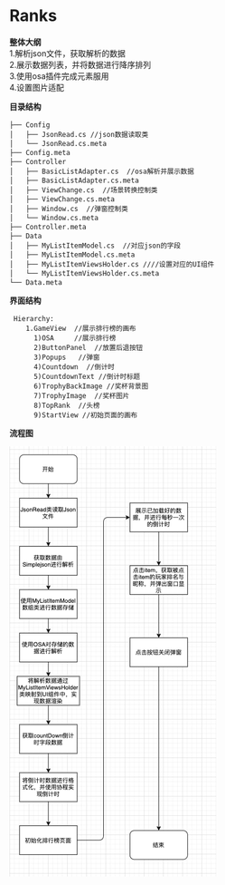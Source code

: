 # Ranks

**整体大纲**  
1.解析json文件，获取解析的数据  
2.展示数据列表，并将数据进行降序排列  
3.使用osa插件完成元素服用  
4.设置图片适配  

 **目录结构**   
```
├── Config 
│   ├── JsonRead.cs //json数据读取类
│   └── JsonRead.cs.meta
├── Config.meta
├── Controller
│   ├── BasicListAdapter.cs  //osa解析并展示数据
│   ├── BasicListAdapter.cs.meta
│   ├── ViewChange.cs  //场景转换控制类
│   ├── ViewChange.cs.meta
│   ├── Window.cs  //弹窗控制类
│   └── Window.cs.meta
├── Controller.meta
├── Data  
│   ├── MyListItemModel.cs  //对应json的字段 
│   ├── MyListItemModel.cs.meta
│   ├── MyListItemViewsHolder.cs ////设置对应的UI组件
│   └── MyListItemViewsHolder.cs.meta
└── Data.meta
```
**界面结构**  
```
 Hierarchy:  
    1.GameView  //展示排行榜的画布  
      1)OSA     //展示排行榜  
      2)ButtonPanel  //放置后退按钮  
      3)Popups   //弹窗  
      4)Countdown  //倒计时  
      5)CountdownText //倒计时标题  
      6)TrophyBackImage //奖杯背景图  
      7)TrophyImage  //奖杯图片  
      8)TopRank  //头榜  
      9)StartView //初始页面的画布  
  ```   
         
**流程图**  

![image](https://github.com/89trillion-songzhiheng/Ranks/blob/main/Picture/RankPic.png)
